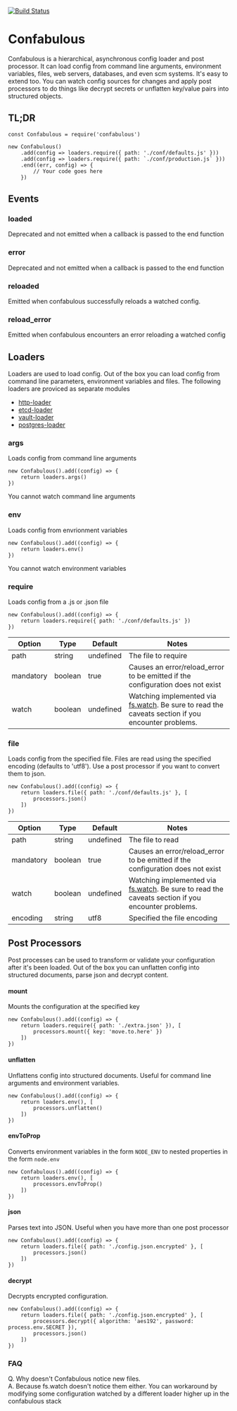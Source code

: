 [![Build Status](https://travis-ci.org/guidesmiths/confabulous.png)](https://travis-ci.org/guidesmiths/confabulous)
# Confabulous
Confabulous is a hierarchical, asynchronous config loader and post processor. It can load config from command line arguments, environment variables, files, web servers, databases, and even scm systems. It's easy to extend too. You can watch config sources for changes and apply post processors to do things like decrypt secrets or unflatten key/value pairs into structured objects.

## TL;DR
```
const Confabulous = require('confabulous')

new Confabulous()
    .add(config => loaders.require({ path: './conf/defaults.js' }))
    .add(config => loaders.require({ path: `./conf/production.js` }))
    .end((err, config) => {
        // Your code goes here
    })
```

## Events
### loaded
Deprecated and not emitted when a callback is passed to the end function

### error
Deprecated and not emitted when a callback is passed to the end function

### reloaded
Emitted when confabulous successfully reloads a watched config.

### reload_error
Emitted when confabulous encounters an error reloading a watched config


###

## Loaders
Loaders are used to load config. Out of the box you can load config from command line parameters, environment variables and files. The following loaders are proviced as separate modules

* [http-loader](https://github.com/guidesmiths/confabulous-http-loader)
* [etcd-loader](https://github.com/guidesmiths/confabulous-etcd-loader)
* [vault-loader](https://github.com/guidesmiths/confabulous-vault-loader)
* [postgres-loader](https://github.com/guidesmiths/confabulous-postgres-loader)

### args
Loads config from command line arguments
```
new Confabulous().add((config) => {
    return loaders.args()
})
```
You cannot watch command line arguments

### env
Loads config from envrionment variables
```
new Confabulous().add((config) => {
    return loaders.env()
})
```
You cannot watch environment variables

### require
Loads config from a .js or .json file
```
new Confabulous().add((config) => {
    return loaders.require({ path: './conf/defaults.js' })
})
```
|  Option  |  Type  |  Default  |  Notes  |
|----------|--------|-----------|---------|
| path     | string | undefined   | The file to require |
| mandatory | boolean | true      | Causes an error/reload_error to be emitted if the configuration does not exist |
| watch     | boolean | undefined | Watching implemented via [fs.watch](https://nodejs.org/api/fs.html#fs_fs_watch_filename_options_listener). Be sure to read the caveats section if you encounter problems. |

### file
Loads config from the specified file. Files are read using the specified encoding (defaults to 'utf8'). Use a post processor if you want to convert them to json.
```
new Confabulous().add((config) => {
    return loaders.file({ path: './conf/defaults.js' }, [
        processors.json()
    ])
})
```
|  Option  |  Type  |  Default  |  Notes  |
|----------|--------|-----------|---------|
| path     | string | undefined  | The file to read |
| mandatory | boolean | true     | Causes an error/reload_error to be emitted if the configuration does not exist |
| watch     | boolean | undefined | Watching implemented via [fs.watch](https://nodejs.org/api/fs.html#fs_fs_watch_filename_options_listener). Be sure to read the caveats section if you encounter problems. |
| encoding  | string  | utf8      | Specified the file encoding

## Post Processors
Post processes can be used to transform or validate your configuration after it's been loaded. Out of the box you can unflatten config into structured documents,
parse json and decrypt content.

#### mount
Mounts the configuration at the specified key
```
new Confabulous().add((config) => {
    return loaders.require({ path: './extra.json' }), [
        processors.mount({ key: 'move.to.here' })
    ])
})
```

#### unflatten
Unflattens config into structured documents. Useful for command line arguments and environment variables.
```
new Confabulous().add((config) => {
    return loaders.env(), [
        processors.unflatten()
    ])
})
```

#### envToProp
Converts environment variables in the form ```NODE_ENV``` to nested properties in the form ```node.env```
```
new Confabulous().add((config) => {
    return loaders.env(), [
        processors.envToProp()
    ])
})
```

#### json
Parses text into JSON. Useful when you have more than one post processor
```
new Confabulous().add((config) => {
    return loaders.file({ path: './config.json.encrypted' }, [
        processors.json()
    ])
})
```

#### decrypt
Decrypts encrypted configuration.
```
new Confabulous().add((config) => {
    return loaders.file({ path: './config.json.encrypted' }, [
        processors.decrypt({ algorithm: 'aes192', password: process.env.SECRET }),
        processors.json()
    ])
})
```

### FAQ
Q. Why doesn't Confabulous notice new files.<br/>
A. Because fs.watch doesn't notice them either. You can workaround by modifying some configuration watched by a different loader higher up in the confabulous stack

